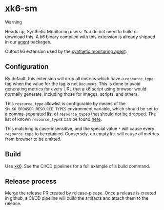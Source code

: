 # xk6-sm

> [!WARNING]
> Heads up, Synthetic Monitoring users: You do not need to build or download this. A k6 binary compiled with this extension is already shipped in our [agent](https://github.com/grafana/synthetic-monitoring-agent) packages.

Output k6 extension used by the [synthetic monitoring agent](https://github.com/grafana/synthetic-monitoring-agent).

## Configuration

By default, this extension will drop all metrics which have a `resource_type` tag when the value for the tag is not `Document`. This is done to avoid generating metrics for every URL that a k6 script using browser would normally generate, including those for images, scripts, and others.

This `resource_type` allowlist is configurable by means of the `SM_K6_BROWSER_RESOURCE_TYPES` environment variable, which should be set to a comma-separated list of `resource_type`s that should not be dropped. The list of known `resource_type`s can be found [here](https://github.com/grafana/k6/blob/v0.57.0/internal/js/modules/k6/browser/common/http.go#L25).

This matching is case-insensitive, and the special value `*` will cause every `resource_type` to be retained. Conversely, an empty list will cause all metrics from browser to be omitted.

## Build

Use [xk6](https://github.com/grafana/xk6). See the CI/CD pipelines for a full example of a build command.

## Release process

Merge the release PR created by release-please. Once a release is created in github, a CI/CD pipeline will build the artifacts and attach them to the release.
